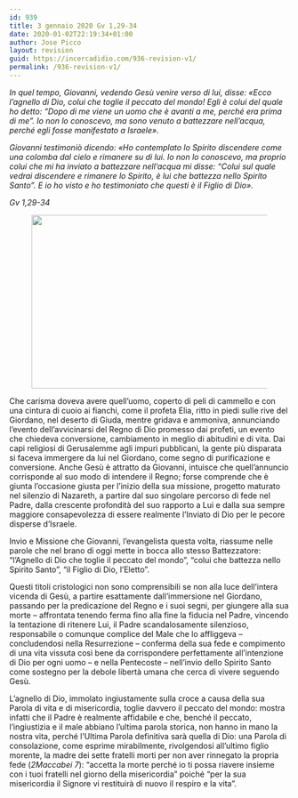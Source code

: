 ```yaml
---
id: 939
title: 3 gennaio 2020 Gv 1,29-34
date: 2020-01-02T22:19:34+01:00
author: Jose Picco
layout: revision
guid: https://incercadidio.com/936-revision-v1/
permalink: /936-revision-v1/
---
```

_In quel tempo, Giovanni, vedendo Gesù venire verso di lui, disse: «Ecco l&#8217;agnello di Dio, colui che toglie il peccato del mondo! Egli è colui del quale ho detto: &#8220;Dopo di me viene un uomo che è avanti a me, perché era prima di me&#8221;. Io non lo conoscevo, ma sono venuto a battezzare nell&#8217;acqua, perché egli fosse manifestato a Israele»._

_Giovanni testimoniò dicendo: «Ho contemplato lo Spirito discendere come una colomba dal cielo e rimanere su di lui. Io non lo conoscevo, ma proprio colui che mi ha inviato a battezzare nell&#8217;acqua mi disse: &#8220;Colui sul quale vedrai discendere e rimanere lo Spirito, è lui che battezza nello Spirito Santo&#8221;. E io ho visto e ho testimoniato che questi è il Figlio di Dio»._

<p class="has-text-align-right">
  <em>Gv 1,29-34</em>
</p><figure class="wp-block-image size-large is-resized">

<img src="https://incercadidio.com/wp-content/uploads/2020/01/agnello.jpg" alt="" class="wp-image-938" width="585" height="312" srcset="https://incercadidio.com/wp-content/uploads/2020/01/agnello.jpg 407w, https://incercadidio.com/wp-content/uploads/2020/01/agnello-300x160.jpg 300w" sizes="(max-width: 585px) 100vw, 585px" /> </figure> 

Che carisma doveva avere quell’uomo, coperto di peli di cammello e con una cintura di cuoio ai fianchi, come il profeta Elia, ritto in piedi sulle rive del Giordano, nel deserto di Giuda, mentre gridava e ammoniva, annunciando l’evento dell’avvicinarsi del Regno di Dio promesso dai profeti, un evento che chiedeva conversione, cambiamento in meglio di abitudini e di vita. Dai capi religiosi di Gerusalemme agli impuri pubblicani, la gente più disparata si faceva immergere da lui nel Giordano, come segno di purificazione e conversione. Anche Gesù è attratto da Giovanni, intuisce che quell’annuncio corrisponde al suo modo di intendere il Regno; forse comprende che è giunta l’occasione giusta per l’inizio della sua missione, progetto maturato nel silenzio di Nazareth, a partire dal suo singolare percorso di fede nel Padre, dalla crescente profondità del suo rapporto a Lui e dalla sua sempre maggiore consapevolezza di essere realmente l’Inviato di Dio per le pecore disperse d’Israele.

Invio e Missione che Giovanni, l’evangelista questa volta, riassume nelle parole che nel brano di oggi mette in bocca allo stesso Battezzatore: “l’Agnello di Dio che toglie il peccato del mondo”, “colui che battezza nello Spirito Santo”, “il Figlio di Dio, l’Eletto”.

Questi titoli cristologici non sono comprensibili se non alla luce dell’intera vicenda di Gesù, a partire esattamente dall’immersione nel Giordano, passando per la predicazione del Regno e i suoi segni, per giungere alla sua morte – affrontata tenendo ferma fino alla fine la fiducia nel Padre, vincendo la tentazione di ritenere Lui, il Padre scandalosamente silenzioso, responsabile o comunque complice del Male che lo affliggeva – concludendosi nella Resurrezione – conferma della sua fede e compimento di una vita vissuta così bene da corrispondere perfettamente all’intenzione di Dio per ogni uomo – e nella Pentecoste – nell’invio dello Spirito Santo come sostegno per la debole libertà umana che cerca di vivere seguendo Gesù.

L’agnello di Dio, immolato ingiustamente sulla croce a causa della sua Parola di vita e di misericordia, toglie davvero il peccato del mondo: mostra infatti che il Padre è realmente affidabile e che, benché il peccato, l’ingiustizia e il male abbiano l’ultima parola storica, non hanno in mano la nostra vita, perché l’Ultima Parola definitiva sarà quella di Dio: una Parola di consolazione, come esprime mirabilmente, rivolgendosi all’ultimo figlio morente, la madre dei sette fratelli morti per non aver rinnegato la propria fede (_2Maccabei 7_): “accetta la morte perché io ti possa riavere insieme con i tuoi fratelli nel giorno della misericordia” poiché “per la sua misericordia il Signore vi restituirà di nuovo il respiro e la vita”.